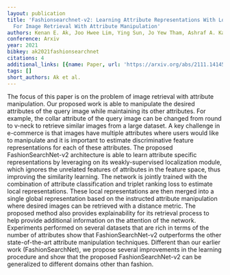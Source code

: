 ```yaml
---
layout: publication
title: 'Fashionsearchnet-v2: Learning Attribute Representations With Localization
  For Image Retrieval With Attribute Manipulation'
authors: Kenan E. Ak, Joo Hwee Lim, Ying Sun, Jo Yew Tham, Ashraf A. Kassim
conference: Arxiv
year: 2021
bibkey: ak2021fashionsearchnet
citations: 4
additional_links: [{name: Paper, url: 'https://arxiv.org/abs/2111.14145'}]
tags: []
short_authors: Ak et al.
---
```

The focus of this paper is on the problem of image retrieval with attribute
manipulation. Our proposed work is able to manipulate the desired attributes of
the query image while maintaining its other attributes. For example, the collar
attribute of the query image can be changed from round to v-neck to retrieve
similar images from a large dataset. A key challenge in e-commerce is that
images have multiple attributes where users would like to manipulate and it is
important to estimate discriminative feature representations for each of these
attributes. The proposed FashionSearchNet-v2 architecture is able to learn
attribute specific representations by leveraging on its weakly-supervised
localization module, which ignores the unrelated features of attributes in the
feature space, thus improving the similarity learning. The network is jointly
trained with the combination of attribute classification and triplet ranking
loss to estimate local representations. These local representations are then
merged into a single global representation based on the instructed attribute
manipulation where desired images can be retrieved with a distance metric. The
proposed method also provides explainability for its retrieval process to help
provide additional information on the attention of the network. Experiments
performed on several datasets that are rich in terms of the number of
attributes show that FashionSearchNet-v2 outperforms the other state-of-the-art
attribute manipulation techniques. Different than our earlier work
(FashionSearchNet), we propose several improvements in the learning procedure
and show that the proposed FashionSearchNet-v2 can be generalized to different
domains other than fashion.
